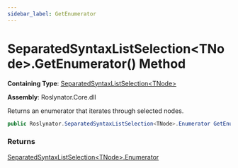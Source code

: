 ```yaml
---
sidebar_label: GetEnumerator
---
```


# SeparatedSyntaxListSelection&lt;TNode&gt;\.GetEnumerator\(\) Method

**Containing Type**: [SeparatedSyntaxListSelection&lt;TNode&gt;](../index.md)

**Assembly**: Roslynator\.Core\.dll

  
Returns an enumerator that iterates through selected nodes\.

```csharp
public Roslynator.SeparatedSyntaxListSelection<TNode>.Enumerator GetEnumerator()
```

### Returns

[SeparatedSyntaxListSelection&lt;TNode&gt;.Enumerator](../Enumerator/index.md)

